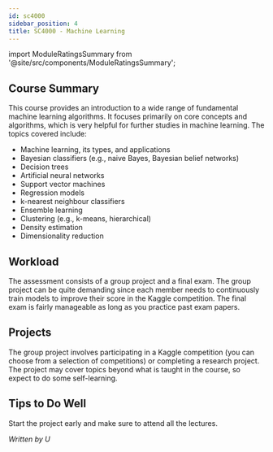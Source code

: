 ```yaml
---
id: sc4000
sidebar_position: 4
title: SC4000 - Machine Learning
---
```


import ModuleRatingsSummary from '@site/src/components/ModuleRatingsSummary';

<ModuleRatingsSummary 
  lectureClarity={5}
  contentRelevance={4}
  contentDifficulty={4}
  overallWorkload={3}
  teamDependency={4}
/>

## Course Summary

This course provides an introduction to a wide range of fundamental machine learning algorithms. It focuses primarily on core concepts and algorithms, which is very helpful for further studies in machine learning. The topics covered include:
- Machine learning, its types, and applications
- Bayesian classifiers (e.g., naive Bayes, Bayesian belief networks)
- Decision trees
- Artificial neural networks
- Support vector machines
- Regression models
- k-nearest neighbour classifiers
- Ensemble learning
- Clustering (e.g., k-means, hierarchical)
- Density estimation
- Dimensionality reduction

## Workload

The assessment consists of a group project and a final exam. The group project can be quite demanding since each member needs to continuously train models to improve their score in the Kaggle competition. The final exam is fairly manageable as long as you practice past exam papers.

## Projects

The group project involves participating in a Kaggle competition (you can choose from a selection of competitions) or completing a research project. The project may cover topics beyond what is taught in the course, so expect to do some self-learning.

## Tips to Do Well

Start the project early and make sure to attend all the lectures.

*Written by U*
